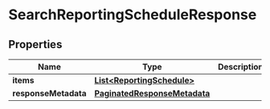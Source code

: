 

# SearchReportingScheduleResponse


## Properties

Name | Type | Description | Notes
------------ | ------------- | ------------- | -------------
**items** | [**List&lt;ReportingSchedule&gt;**](ReportingSchedule.md) |  |  [optional]
**responseMetadata** | [**PaginatedResponseMetadata**](PaginatedResponseMetadata.md) |  |  [optional]



